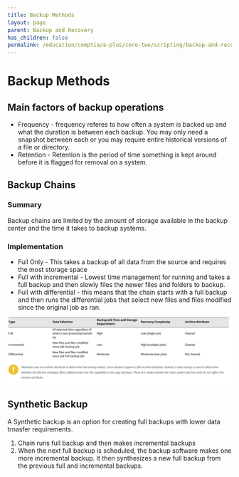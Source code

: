 ```yaml
---
title: Backup Methods
layout: page
parent: Backup and Recovery
has_children: false
permalink: /education/comptia/a-plus/core-two/scripting/backup-and-recovery/methods/
---
```


# Backup Methods

## Main factors of backup operations

- Frequency - frequency referes to how often a system is backed up and what the duration is between each backup. You may only need a snapshot between each or you may require entire historical versions of a file or directory.
- Retention - Retention is the period of time something is kept around before it is flagged for removal on a system.

## Backup Chains

### Summary

Backup chains are limited by the amount of storage available in the backup center and the time it takes to backup systems.

### Implementation

- Full Only - This takes a backup of all data from the source and requires the most storage space
- Full with incremental - Lowest time management for running and takes a full backup and then slowly files the newer files and folders to backup.
- Full with differential - this means that the chain starts with a full backup and then runs the differential jobs that select new files and files modified since the original job as ran.

![Backup time and complexity table](image.png)

## Synthetic Backup

A Synthetic backup is an option for creating full backups with lower data trnasfer requirements. 

1. Chain runs full backup and then makes incremental backups
2. When the next full backup is scheduled, the backup software makes one more incremental backup. It then synthesizes a new full backup from the previous full and incremental backups.